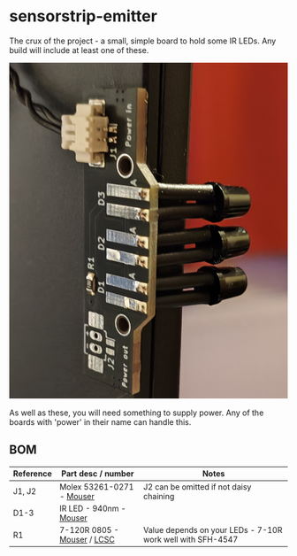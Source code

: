 # sensorstrip-emitter

The crux of the project - a small, simple board to hold some IR LEDs. Any build will include at least one of these.

![Image of emitter board](/resources/emitter.jpg)

As well as these, you will need something to supply power. Any of the boards with 'power' in their name can handle this.

## BOM

| Reference | Part desc / number | Notes |
|----------|-------------|-------|
| J1, J2 | Molex 53261-0271  - [Mouser](https://www.lcsc.com/product-detail/Wire-To-Board-Wire-To-Wire-Connector_MOLEX-532610271_C189700.html) | J2 can be omitted if not daisy chaining |
| D1-3 | IR LED - 940nm - [Mouser](https://www.mouser.com/ProductDetail/720-SFH4547) |  |
| R1 | 7-120R 0805 - [Mouser](https://www.mouser.co.uk/ProductDetail/YAGEO/RC0805FR-0710RL?qs=8Y8p%252BasKcI5T5bn0nqNRsw%3D%3D) / [LCSC](https://www.lcsc.com/product-detail/Chip-Resistor-Surface-Mount_YAGEO-RC0805FR-0710RL_C96347.html)  | Value depends on your LEDs - 7-10R work well with SFH-4547 |

